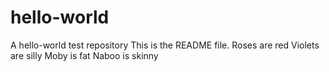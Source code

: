 # hello-world
A hello-world test repository
This is the README file.
Roses are red
Violets are silly
Moby is fat
Naboo is skinny
